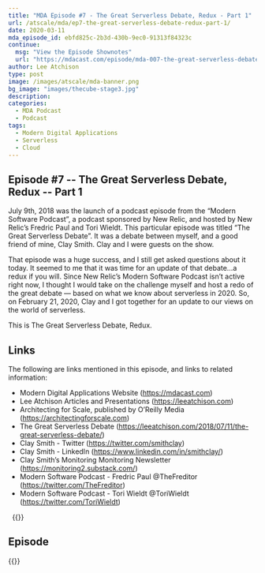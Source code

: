 ```yaml
---
title: "MDA Episode #7 - The Great Serverless Debate, Redux - Part 1"
url: /atscale/mda/ep7-the-great-serverless-debate-redux-part-1/
date: 2020-03-11
mda_episode_id: ebfd825c-2b3d-430b-9ec0-91313f84323c
continue:
  msg: "View the Episode Shownotes"
  url: "https://mdacast.com/episode/mda-007-the-great-serverless-debate-redux"
author: Lee Atchison
type: post
image: /images/atscale/mda-banner.png
bg_image: "images/thecube-stage3.jpg"
description: 
categories:
  - MDA Podcast
  - Podcast
tags:
  - Modern Digital Applications
  - Serverless
  - Cloud
---
```


## Episode #7 -- The Great Serverless Debate, Redux -- Part 1

July 9th, 2018 was the launch of a podcast episode from the “Modern Software Podcast”, a podcast sponsored by New Relic, and hosted by New Relic’s Fredric Paul and Tori Wieldt. This particular episode was titled “The Great Serverless Debate”. It was a debate between myself, and a good friend of mine, Clay Smith. Clay and I were guests on the show.

That episode was a huge success, and I still get asked questions about it today. It seemed to me that it was time for an update of that debate…a redux if you will. Since New Relic’s Modern Software Podcast isn’t active right now, I thought I would take on the challenge myself and host a redo of the great debate — based on what we know about serverless in 2020.
So, on February 21, 2020, Clay and I got together for an update to our views on the world of serverless.

This is The Great Serverless Debate, Redux.

## Links

The following are links mentioned in this episode, and links to related information:

* Modern Digital Applications Website (https://mdacast.com)
* Lee Atchison Articles and Presentations (https://leeatchison.com)
* Architecting for Scale, published by O’Reilly Media (https://architectingforscale.com)
* The Great Serverless Debate (https://leeatchison.com/2018/07/11/the-great-serverless-debate/)
* Clay Smith - Twitter (https://twitter.com/smithclay)
* Clay Smith - LinkedIn (https://www.linkedin.com/in/smithclay/)
* Clay Smith’s Monitoring Monitoring Newsletter (https://monitoring2.substack.com/)
* Modern Software Podcast - Fredric Paul @TheFreditor (https://twitter.com/TheFreditor)
* Modern Software Podcast - Tori Wieldt @ToriWieldt (https://twitter.com/ToriWieldt)

&nbsp;
{{<mdasubscribe>}}

## Episode

{{<captivate>}}

